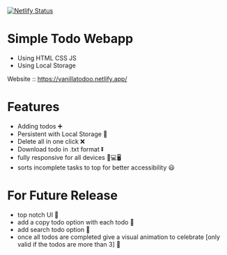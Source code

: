 [![Netlify Status](https://api.netlify.com/api/v1/badges/b20a0d23-05aa-4e87-85de-a02590a686fa/deploy-status)](https://app.netlify.com/sites/vanillatodoo/deploys)

# Simple Todo Webapp

- Using HTML CSS JS 
- Using Local Storage

Website :: https://vanillatodoo.netlify.app/

# Features 

- Adding  todos ➕
- Persistent with Local Storage 💾
- Delete all in one click ❌
- Download todo in .txt format  ⏬
- fully responsive for all devices 📱💻🖥
- sorts incomplete tasks to top for better accessibility 😃


# For Future Release

- top notch UI 🍭
- add a copy todo option with each todo 🤗
- add search todo option 🔎
- once all todos are completed give a visual animation to celebrate [only valid if the todos are more than 3] 🎉

